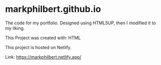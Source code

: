 # markphilbert.github.io

The code for my portfolio. Designed using HTML5UP, then I modified it to my liking.

This Project was created with:
HTML

This project is hosted on Netlify.

Link: https://markphilbert.netlify.app/
